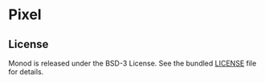 # Pixel

## License

Monod is released under the BSD-3 License. See the bundled [LICENSE](LICENSE)
file for details.
